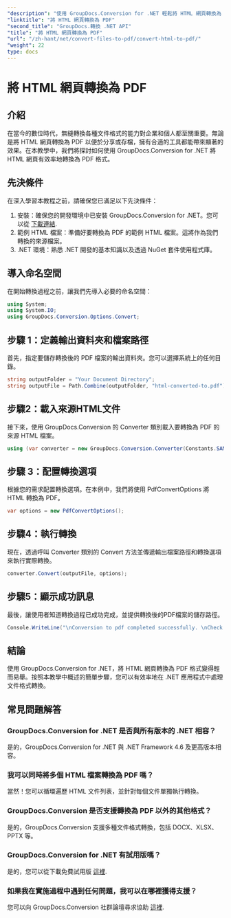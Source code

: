 ```yaml
---
"description": "使用 GroupDocs.Conversion for .NET 輕鬆將 HTML 網頁轉換為 PDF 格式。按照我們的逐步指南，即可實現無縫文件格式轉換。"
"linktitle": "將 HTML 網頁轉換為 PDF"
"second_title": "GroupDocs.轉換 .NET API"
"title": "將 HTML 網頁轉換為 PDF"
"url": "/zh-hant/net/convert-files-to-pdf/convert-html-to-pdf/"
"weight": 22
type: docs
---
```

# 將 HTML 網頁轉換為 PDF

## 介紹
在當今的數位時代，無縫轉換各種文件格式的能力對企業和個人都至關重要。無論是將 HTML 網頁轉換為 PDF 以便於分享或存檔，擁有合適的工具都能帶來顯著的效果。在本教學中，我們將探討如何使用 GroupDocs.Conversion for .NET 將 HTML 網頁有效率地轉換為 PDF 格式。
## 先決條件
在深入學習本教程之前，請確保您已滿足以下先決條件：
1. 安裝：確保您的開發環境中已安裝 GroupDocs.Conversion for .NET。您可以從 [下載連結](https://releases。groupdocs.com/conversion/net/).
2. 範例 HTML 檔案：準備好要轉換為 PDF 的範例 HTML 檔案。這將作為我們轉換的來源檔案。
3. .NET 環境：熟悉 .NET 開發的基本知識以及透過 NuGet 套件使用程式庫。

## 導入命名空間
在開始轉換過程之前，讓我們先導入必要的命名空間：
```csharp
using System;
using System.IO;
using GroupDocs.Conversion.Options.Convert;
```

## 步驟 1：定義輸出資料夾和檔案路徑
首先，指定要儲存轉換後的 PDF 檔案的輸出資料夾。您可以選擇系統上的任何目錄。
```csharp
string outputFolder = "Your Document Directory";
string outputFile = Path.Combine(outputFolder, "html-converted-to.pdf");
```
## 步驟2：載入來源HTML文件
接下來，使用 GroupDocs.Conversion 的 Converter 類別載入要轉換為 PDF 的來源 HTML 檔案。
```csharp
using (var converter = new GroupDocs.Conversion.Converter(Constants.SAMPLE_HTML))
```
## 步驟 3：配置轉換選項
根據您的需求配置轉換選項。在本例中，我們將使用 PdfConvertOptions 將 HTML 轉換為 PDF。
```csharp
var options = new PdfConvertOptions();
```
## 步驟4：執行轉換
現在，透過呼叫 Converter 類別的 Convert 方法並傳遞輸出檔案路徑和轉換選項來執行實際轉換。
```csharp
converter.Convert(outputFile, options);
```
## 步驟5：顯示成功訊息
最後，讓使用者知道轉換過程已成功完成，並提供轉換後的PDF檔案的儲存路徑。
```csharp
Console.WriteLine("\nConversion to pdf completed successfully. \nCheck output in {0}", outputFolder);
```

## 結論
使用 GroupDocs.Conversion for .NET，將 HTML 網頁轉換為 PDF 格式變得輕而易舉。按照本教學中概述的簡單步驟，您可以有效率地在 .NET 應用程式中處理文件格式轉換。
## 常見問題解答
### GroupDocs.Conversion for .NET 是否與所有版本的 .NET 相容？
是的，GroupDocs.Conversion for .NET 與 .NET Framework 4.6 及更高版本相容。
### 我可以同時將多個 HTML 檔案轉換為 PDF 嗎？
當然！您可以循環遍歷 HTML 文件列表，並針對每個文件單獨執行轉換。
### GroupDocs.Conversion 是否支援轉換為 PDF 以外的其他格式？
是的，GroupDocs.Conversion 支援多種文件格式轉換，包括 DOCX、XLSX、PPTX 等。
### GroupDocs.Conversion for .NET 有試用版嗎？
是的，您可以從下載免費試用版 [這裡](https://releases。groupdocs.com/).
### 如果我在實施過程中遇到任何問題，我可以在哪裡獲得支援？
您可以向 GroupDocs.Conversion 社群論壇尋求協助 [這裡](https://forum。groupdocs.com/c/conversion/11).